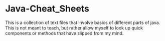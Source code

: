 # Java-Cheat_Sheets

This is a collection of text files that involve basics of different parts of java.  This is not meant to 
teach, but rather allow myself to look up quick components or methods that have slipped from my mind.